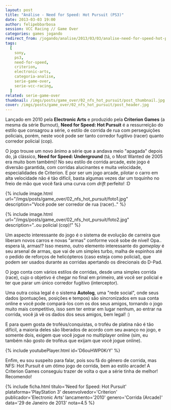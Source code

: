 ```yaml
---
layout: post
title: "Análise - Need for Speed: Hot Pursuit (PS3)"
date: 2013-03-03 19:00
author: felipebbarbosa
session: VCC Racing // Game Over
categories: games jogando
redirect_from: /jogando/analise/2013/03/03/analise-need-for-speed-hot-pursuit-ps3.html
tags:
  [
    sony,
    ps3,
    need-for-speed,
    criterion,
    electronic-arts,
    categoria-analise,
    serie-game-over,
    serie-vcc-racing,
  ]
related: serie-game-over
thumbnail: /imgs/posts/game_over/02_nfs_hot_pursuit/post_thumbnail.jpg
cover: /imgs/posts/game_over/02_nfs_hot_pursuit/post_header.jpg
---
```


Lançado em 2010 pela **Electronic Arts** e produzido pela **Criterion Games** (a mesma da série Burnout), **Need for Speed: Hot Pursuit** é a ressurreição do estilo que consagrou a série, o estilo de corrida de rua com perseguições policiais, porém, neste você pode ser tanto corredor fugitivo (racer) quanto corredor policial (cop).

<!--more-->

O jogo trouxe um novo ânimo a série que a andava meio "apagada" depois do, já clássico, **Need for Speed: Underground** (tá, o Most Wanted de 2005 era muito bom também)! No seu estilo de corrida arcade, este jogo é diversão garantida, com corridas alucinantes e muita velocidade, especialidades de Criterion. E por ser um jogo arcade, pilotar o carro em alta velocidade não é tão difícil, basta algumas vezes dar um toquinho no freio de mão que você fará uma curva com _drift_ perfeito! :D

{% include image.html
  url="/imgs/posts/game_over/02_nfs_hot_pursuit/foto1.jpg"
  description="Você pode ser corredor de rua (racer).." %}

{% include image.html
  url="/imgs/posts/game_over/02_nfs_hot_pursuit/foto2.jpg"
  description="..ou policial (cop)!" %}

Um aspecto interessante do jogo é o sistema de evolução de carreira que liberam novos carros e novas "armas" conforme você sobe de nível! Opa.. espera lá, armas!? Isso mesmo, outro elemento interessante do _gameplay_ é seu arsenal de armas, que vai de um simples turbo, malha de espinhos até o pedido de reforços de helicópteros (caso esteja como policial), que podem ser usados durante as corridas apertando os direcionais do D-Pad.

O jogo conta com vários estilos de corridas, desde uma simples corrida (race), cujo o objetivo é chegar no final em primeiro, até você ser policial e ter que parar um único corredor fugitivo (interceptor).

Uma outra coisa legal é o sistema **Autolog**, uma "rede social", onde seus dados (pontuações, posições e tempos) são sincronizados em sua conta online e você pode compará-los com os dos seus amigos, tornando o jogo muito mais competitivo, isso sem ter entrar em lugar nenhum, ao entrar na corrida, você já vê os dados dos seus amigos, bem legal! :)

E para quem gosta de troféus/conquistas, o troféu de platina não é tão difícil, a maioria deles são liberados de acordo com seu avanço no jogo, e somente dois, exigem que você jogue no multiplayer online (sim, eu também não gosto de troféus que exijam que você jogue online).

{% include youtubePlayer.html id='D6ouHWP0KrY' %}

Enfim, eu sou suspeito para falar, pois sou fã do gênero de corrida, mas NFS: Hot Pursuit é um ótimo jogo de corrida, bem ao estilo arcade! A Criterion Games conseguiu trazer de volta o que a série tinha de melhor! Recomendo!

{% include ficha.html
  titulo='Need for Speed: Hot Pursuit'
  plataforma='PlayStation 3'
  desenvolvedor='Criterion'
  publicador='Electronic Arts'
  lancamento='2010'
  genero='Corrida (Arcade)'
  data='29 de Janeiro de 2013'
  nota=4.5 %}
